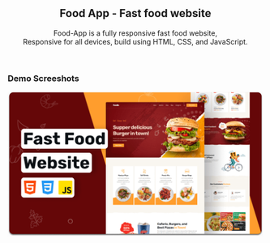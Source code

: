<div align="center">

  <br />
  <br />

  <h2 align="center">Food App - Fast food website</h2>

  Food-App is a fully responsive fast food website, <br />Responsive for all devices, build using HTML, CSS, and JavaScript.


</div>

<br />

### Demo Screeshots

![FoodApp Desktop Demo](./readme-images/desktop.png "Desktop Demo")

